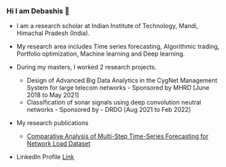 ### Hi I am Debashis 👋

- I am a research scholar at Indian Institute of Technology, Mandi, Himachal Pradesh (India). 
- My research area includes Time series forecasting, Algorithmic trading, Portfolio optimization, Machine learning and Deep learning. 
- During my masters, I worked 2 research projects. 
    - Design of Advanced Big Data Analytics in the CygNet Management System for large telecom networks - Sponsored by MHRD [June 2018 to May 2021]
    - Classification of sonar signals using deep convolution neutral networks - Sponsored by - DRDO [Aug 2021 to Feb 2022]
- My research publications 
    - <a href="https://doi.org/10.1109/ICCCNT49239.2020.9225449" >Comparative Analysis of Multi-Step Time-Series Forecasting for Network Load Dataset</a>

- LinkedIn Profile <a href = "https://www.linkedin.com/in/debashissahoo12/">Link</a>

<!--
**debaonline4u/debaonline4u** is a ✨ _special_ ✨ repository because its `README.md` (this file) appears on your GitHub profile.

Here are some ideas to get you started:

- 🔭 I’m currently working on ...
- 🌱 I’m currently learning ...
- 👯 I’m looking to collaborate on ...
- 🤔 I’m looking for help with ...
- 💬 Ask me about ...
- 📫 How to reach me: ...
- 😄 Pronouns: ...
- ⚡ Fun fact: ...
-->
